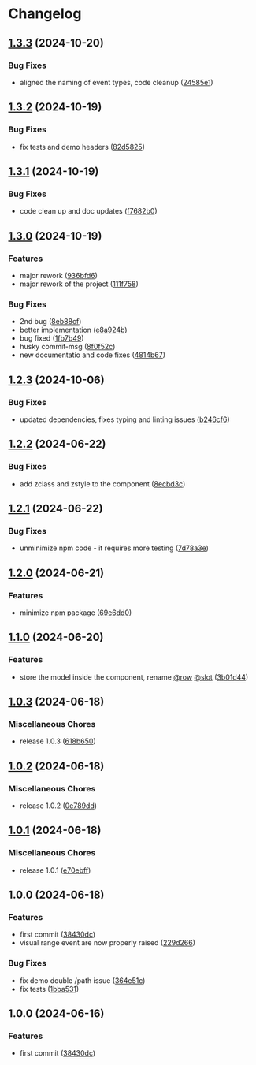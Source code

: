 # Changelog

## [1.3.3](https://github.com/orefalo/svelte-virtuallists/compare/v1.3.2...v1.3.3) (2024-10-20)


### Bug Fixes

* aligned the naming of event types, code cleanup ([24585e1](https://github.com/orefalo/svelte-virtuallists/commit/24585e1266b826a1f745a17d2edf130469b29026))

## [1.3.2](https://github.com/orefalo/svelte-virtuallists/compare/v1.3.1...v1.3.2) (2024-10-19)


### Bug Fixes

* fix tests and demo headers ([82d5825](https://github.com/orefalo/svelte-virtuallists/commit/82d58257da6148c9a7ace475a9302734b9e9cf0e))

## [1.3.1](https://github.com/orefalo/svelte-virtuallists/compare/v1.3.0...v1.3.1) (2024-10-19)


### Bug Fixes

* code clean up and doc updates ([f7682b0](https://github.com/orefalo/svelte-virtuallists/commit/f7682b0e31e2df1ed8cfb58bee559ea868902f93))

## [1.3.0](https://github.com/orefalo/svelte-virtuallists/compare/v1.2.3...v1.3.0) (2024-10-19)


### Features

* major rework ([936bfd6](https://github.com/orefalo/svelte-virtuallists/commit/936bfd6e653d96fa8e70ea3f96c3aac69eeba3a2))
* major rework of the project ([111f758](https://github.com/orefalo/svelte-virtuallists/commit/111f7587accb20bb8256ef795f730f916b5388ff))


### Bug Fixes

* 2nd bug ([8eb88cf](https://github.com/orefalo/svelte-virtuallists/commit/8eb88cf09dfee05100e6ef4917b9232a8ebb89dd))
* better implementation ([e8a924b](https://github.com/orefalo/svelte-virtuallists/commit/e8a924b93981aec8abbe4f933007c8edb682008a))
* bug fixed ([1fb7b49](https://github.com/orefalo/svelte-virtuallists/commit/1fb7b4990cd78e620387e8532cf6987993797194))
* husky commit-msg ([8f0f52c](https://github.com/orefalo/svelte-virtuallists/commit/8f0f52c47e9ed3705359f426c9895fdcf0a8f731))
* new documentatio and code fixes ([4814b67](https://github.com/orefalo/svelte-virtuallists/commit/4814b6742d61a929a27d2211ba44409e047839f4))

## [1.2.3](https://github.com/orefalo/svelte-virtuallists/compare/v1.2.2...v1.2.3) (2024-10-06)


### Bug Fixes

* updated dependencies, fixes typing and linting issues ([b246cf6](https://github.com/orefalo/svelte-virtuallists/commit/b246cf63022b9a676d77eca80d09af2a4c32ab6d))

## [1.2.2](https://github.com/orefalo/svelte-virtuallists/compare/v1.2.1...v1.2.2) (2024-06-22)


### Bug Fixes

* add zclass and zstyle to the component ([8ecbd3c](https://github.com/orefalo/svelte-virtuallists/commit/8ecbd3c98bee3f34e9911c4510d885a29e176eb4))

## [1.2.1](https://github.com/orefalo/svelte-virtuallists/compare/v1.2.0...v1.2.1) (2024-06-22)


### Bug Fixes

* unminimize npm code - it requires more testing ([7d78a3e](https://github.com/orefalo/svelte-virtuallists/commit/7d78a3e35f4110f482b7f2d83c1ab55abbaa5dc6))

## [1.2.0](https://github.com/orefalo/svelte-virtuallists/compare/v1.1.0...v1.2.0) (2024-06-21)


### Features

* minimize npm package ([69e6dd0](https://github.com/orefalo/svelte-virtuallists/commit/69e6dd04d7c60020dce60d17bf1d37153734b322))

## [1.1.0](https://github.com/orefalo/svelte-virtuallists/compare/v1.0.3...v1.1.0) (2024-06-20)


### Features

* store the model inside the component, rename [@row](https://github.com/row)  [@slot](https://github.com/slot) ([3b01d44](https://github.com/orefalo/svelte-virtuallists/commit/3b01d44fcb353dfb6cfc520e8af2b14f73519641))

## [1.0.3](https://github.com/orefalo/svelte-virtuallists/compare/v1.0.2...v1.0.3) (2024-06-18)

### Miscellaneous Chores

* release 1.0.3 ([618b650](https://github.com/orefalo/svelte-virtuallists/commit/618b6506e811947378c5d84a61e91565844be4d6))

## [1.0.2](https://github.com/orefalo/svelte-virtuallists/compare/v1.0.1...v1.0.2) (2024-06-18)


### Miscellaneous Chores

* release 1.0.2 ([0e789dd](https://github.com/orefalo/svelte-virtuallists/commit/0e789dd1c113bd2eec1c812cb75893a92f51b852))

## [1.0.1](https://github.com/orefalo/svelte-virtuallists/compare/v1.0.0...v1.0.1) (2024-06-18)


### Miscellaneous Chores

* release 1.0.1 ([e70ebff](https://github.com/orefalo/svelte-virtuallists/commit/e70ebff782aec58bc1ae705a6bc088fd3399cb0a))

## 1.0.0 (2024-06-18)


### Features

* first commit ([38430dc](https://github.com/orefalo/svelte-virtuallists/commit/38430dccfab27b7a5935e8de5adcaf2ef3b05c47))
* visual range event are now properly raised ([229d266](https://github.com/orefalo/svelte-virtuallists/commit/229d266c77276c1c919f15ccf2416b0a69f0548b))


### Bug Fixes

* fix demo double /path issue ([364e51c](https://github.com/orefalo/svelte-virtuallists/commit/364e51cd715c8db23b3b35948fd6ba85a447e12b))
* fix tests ([1bba531](https://github.com/orefalo/svelte-virtuallists/commit/1bba5316b7028b5fdbb90d52c6717cc35274c3d1))

## 1.0.0 (2024-06-16)

### Features

* first commit ([38430dc](https://github.com/orefalo/svelte-virtuallists/commit/38430dccfab27b7a5935e8de5adcaf2ef3b05c47))
